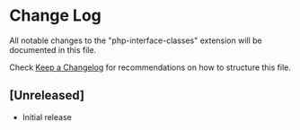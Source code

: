 # Change Log

All notable changes to the "php-interface-classes" extension will be documented in this file.

Check [Keep a Changelog](http://keepachangelog.com/) for recommendations on how to structure this file.

## [Unreleased]

- Initial release